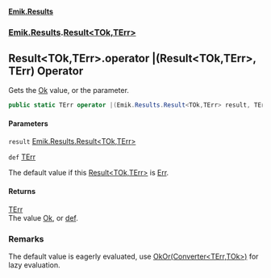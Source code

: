 #### [Emik.Results](index.md 'index')
### [Emik.Results](Emik.Results.md 'Emik.Results').[Result&lt;TOk,TErr&gt;](Result_TOk,TErr_.md 'Emik.Results.Result<TOk,TErr>')

## Result<TOk,TErr>.operator |(Result<TOk,TErr>, TErr) Operator

Gets the [Ok](Result_TOk,TErr_.Ok.md 'Emik.Results.Result<TOk,TErr>.Ok') value, or the parameter.

```csharp
public static TErr operator |(Emik.Results.Result<TOk,TErr> result, TErr def);
```
#### Parameters

<a name='Emik.Results.Result_TOk,TErr_.op_BitwiseOr(Emik.Results.Result_TOk,TErr_,TErr).result'></a>

`result` [Emik.Results.Result&lt;](Result_TOk,TErr_.md 'Emik.Results.Result<TOk,TErr>')[TOk](Result_TOk,TErr_.md#Emik.Results.Result_TOk,TErr_.TOk 'Emik.Results.Result<TOk,TErr>.TOk')[,](Result_TOk,TErr_.md 'Emik.Results.Result<TOk,TErr>')[TErr](Result_TOk,TErr_.md#Emik.Results.Result_TOk,TErr_.TErr 'Emik.Results.Result<TOk,TErr>.TErr')[&gt;](Result_TOk,TErr_.md 'Emik.Results.Result<TOk,TErr>')

<a name='Emik.Results.Result_TOk,TErr_.op_BitwiseOr(Emik.Results.Result_TOk,TErr_,TErr).def'></a>

`def` [TErr](Result_TOk,TErr_.md#Emik.Results.Result_TOk,TErr_.TErr 'Emik.Results.Result<TOk,TErr>.TErr')

The default value if this [Result&lt;TOk,TErr&gt;](Result_TOk,TErr_.md 'Emik.Results.Result<TOk,TErr>') is [Err](Result_TOk,TErr_.Err.md 'Emik.Results.Result<TOk,TErr>.Err').

#### Returns
[TErr](Result_TOk,TErr_.md#Emik.Results.Result_TOk,TErr_.TErr 'Emik.Results.Result<TOk,TErr>.TErr')  
The value [Ok](Result_TOk,TErr_.Ok.md 'Emik.Results.Result<TOk,TErr>.Ok'), or [def](Result_TOk,TErr_.op_BitwiseOr.6sBG90Qad1E+BtMuwogCEg.md#Emik.Results.Result_TOk,TErr_.op_BitwiseOr(Emik.Results.Result_TOk,TErr_,TErr).def 'Emik.Results.Result<TOk,TErr>.op_BitwiseOr(Emik.Results.Result<TOk,TErr>, TErr).def').

### Remarks
  
The default value is eagerly evaluated, use [OkOr(Converter&lt;TErr,TOk&gt;)](Result_TOk,TErr_.OkOr.EgpBcG5c4SaY0LbCQokaKA.md 'Emik.Results.Result<TOk,TErr>.OkOr(System.Converter<TErr,TOk>)') for lazy evaluation.